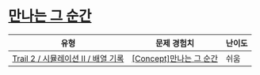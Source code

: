 # [만나는 그 순간](https://www.codetree.ai/trails/complete/curated-cards/intro-the-moment-we-meet)

|유형|문제 경험치|난이도|
|---|---|---|
|[Trail 2 / 시뮬레이션 II / 배열 기록](https://www.codetree.ai/trail-info/novice-mid/)|[[Concept]만나는 그 순간](https://www.codetree.ai/trails/complete/curated-cards/intro-the-moment-we-meet/)|쉬움|

